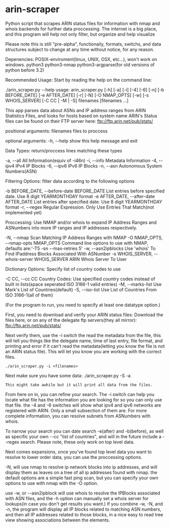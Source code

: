 arin-scraper
============

Python script that scrapes ARIN status files for information with nmap and whois backends for further data proccessing. The internet is a big place, and this program will help not only filter, but organize and help visualize

Please note this is still "pre-alpha", functionaily, formats, switchs, and data structures subject to change at any time without notice, for any reason.

Depenencies:
POSIX-enviroment(linux, UNIX, OSX, etc...), won't work on windows.
python3
python3-nmap
python3-argparse(for old versions of python before 3.2)

Recommended Usage:
Start by reading the help on the command line:

./arin_scraper.py --help
usage: arin_scraper.py [-h] [-a] [-i] [-4] [-6] [-n] [-b BEFORE_DATE]
                       [-e AFTER_DATE] [-r] [-N] [-O NMAP_OPTS] [-w]
                       [-s WHOIS_SERVER] [-C CC | -M | -S]
                       filenames [filenames ...]

This app parses data about ASNs and IP address ranges from ARIN Statistics
Files, and looks for hosts based on system name ARIN's Status files can be
found on their FTP server here: ftp://ftp.arin.net/pub/stats/

positional arguments:
  filenames             files to proccess

optional arguments:
  -h, --help            show this help message and exit

Data Types:
  return/proccess lines matching these types

  -a, --all             All Information(equiv of -i46n)
  -i, --info            Metadata Information
  -4, --ipv4            IPv4 IP Blocks
  -6, --ipv6            IPv6 IP Blocks
  -n, --asn             Autonomous System Numbers(ASN)

Filtering Options:
  filter data according to the following options

  -b BEFORE_DATE, --before-date BEFORE_DATE
                        List entries before specified date. Use 8 digit
                        YEARMONTHDAY format
  -e AFTER_DATE, --after-date AFTER_DATE
                        List entries after specified date. Use 8 digit
                        YEARMONTHDAY format
  -r, --regex           Regular Expression. Only Use Entries That Match(not
                        implemented yet)

Proccessing:
  Use NMAP and/or whois to expand IP Address Ranges and ASNumbers into more
  IP ranges and IP addresses respectively.

  -N, --nmap            Scan Matching IP Address Ranges with NMAP
  -O NMAP_OPTS, --nmap-opts NMAP_OPTS
                        Command line options to use with NMAP, defaults
                        are:'-T5 -sn --max-retries 5'
  -w, --asn2ipblocks    Use 'whois' To Find IPaddress Blocks Associated With
                        ASNumber
  -s WHOIS_SERVER, --whois-server WHOIS_SERVER
                        ARIN Whois Server To User

Dictionary Options:
  Specify list of country codes to use

  -C CC, --cc CC        Country Codes: Use specified country codes instead of
                        built in lists(space seperated ISO 3166-1 valid
                        entries)
  -M, --marks-list      Use Mark's List of Countries(default)
  -S, --iso-list        Use List of Countries From ISO 3166-1(all of them)


(For the program to run, you need to specify at least one datatype option.)

First, you need to download and verify your ARIN status files:
Download the files here, or on any of the delegate ftp servers(they all mirror):
		ftp://ftp.arin.net/pub/stats/

Next verify them, use the -i switch the read the metadata from the file, this will tell you things like the delegate name, time of last entry, file format, and printing and error if it can't read the metadata(letting you know the file is not an ARIN status file). This will let you know you are working with the correct files.

	./arin_scraper.py -i <filenames>

Next make sure you have some data:
	./arin_scraper.py -S -a <filenames>

	This might take awhile but it will print all data from the files.

From here on in, you can refine your search. The -i switch can help you locate what file has the information you are looking for so you can only use that file. the -4 and -6 switches will show what ipv4 and ipv6 networks are registered with ARIN. Only a small subsection of them are. For more complete information, you can resolve subnets from ASNumbers with whois.

To narrow your search you can date search -e(after) and -b(before), as well as specific your own --cc "list of countries", and will in the future include a --regex search. Please note, these only work on top level data.

Next comes expansions, once you've found top level data you want to resolve to lower order data, you can use the proccessing options.

-N, will use nmap to resolve ip network blocks into ip addresses, and will display them as leaves on a tree of all ip addresses found with nmap. the default options are a simple fast ping scan, but you can specify your own options to use with nmap with the -O option.

use -w, or --asn2ipblock will use whois to resolve the IPBlocks associated with ASN files, and the -h option can manually set a whois server for lookups(in case you don't get results you want.) If you combine -w, -N, and -n, the program will display all IP blocks related to matching ASN numbers, and then all IP addresses related to those blocks, in a nice easy to read tree view showing associations between the elements.
